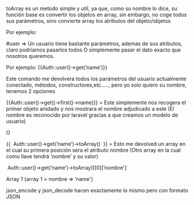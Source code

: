 toArray es un metodo simple y util, ya que, como su nombre lo dice, su función base es convertir los objetos en array, sin embargo, no coge todos sus parámetros, sino convierte array los atributos del objeto/objetos

Por ejemplo:

#user => Un usuario tiene bastante parámetros, ademas de sus atributos, claro podríamos pasarlos todos O simplemente pasar el dato exacto que nosotros queremos.

Por ejemplo: {{Auth::user()->get(’name’)}} 

Este comando me devolvera todos los parámetros del usuario actualmente conectado, métodos, constructores,etc….., pero yo solo quiero su nombre, tenemos 2 opciones

{{Auth::user()->get()->first()->name)}} = Este simplemente nos recogera el primer objeto anidado y nos mostrara el nombre adjudicado a este (El nombre es reconocido por laravel gracias a que creamos un modelo de usuario)

O

{{  Auth::user()->get(’name’)->toArray()  }} = Esto me devolved un array en el cual su primera posición sera el atributo nombre (Otro array en la cual como llave tendrá ’nombre’ y su valor)

 Auth::user()->get(’name’)->toArray()[0][’nombre']

Array 1 {array 1 = nombre => ’name'}


json_encode y json_decode hacen exactamente lo mismo pero con formato JSON 

